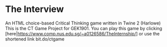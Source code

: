 # The Interview
An HTML choice-based Critical Thinking game written in Twine 2 (Harlowe)
This is the CT Game Project for GEK1901.
You can play this game by clicking [here|https://www.comp.nus.edu.sg/~a0126586/TheInternship/] or use the shortened link bit.do/ctgame
